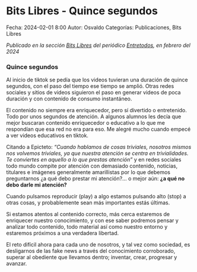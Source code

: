 Bits Libres - Quince segundos
==================================

Fecha: 2024-02-01 8:00
Autor: Osvaldo
Categorías: Publicaciones, Bits Libres

_Publicado en la sección [Bits Libres](http://www.gulag.org.mx/sobre-la-seccion-bits-libres.html) del periódico [Entretodos](http://periodicoentretodos.mx/version-impresa/), en febrero del 2024_

<!-- break -->

### Quince segundos

Al inicio de tiktok se pedía que los videos tuvieran una duración de quince segundos, con el paso del tiempo ese tiempo se amplió. Otras redes sociales y sitios de videos siguieron el paso en generar videos de poca duración y con contenido de consumo instantáneo.

El contenido no siempre era enriquecedor, pero sí divertido o entretenido. Todo por unos segundos de atención. A algunos alumnos les decía que mejor buscaran contenido enriquecedor o educativo a lo que me respondían que esa red no era para eso. Me alegré mucho cuando empecé a ver videos educativos en tiktok.

Citando a Epicteto: _“Cuando hablamos de cosas triviales, nosotros mismos nos volvemos triviales, ya que nuestra atención se centra en trivialidades. Te conviertes en aquello a lo que prestas atención”_ y en redes sociales todo mundo compite por atención con demasiado contenido, noticias, titulares e imágenes generalmente amarillistas por lo que debemos preguntarnos ¿a qué debo prestar mi atención?... o mejor aún: __¿a qué no debo darle mi atención?__

Cuando pulsamos reproducir (play) a algo estamos pulsando alto (stop) a otras cosas, y probablemente sean más importantes estás últimas.

Si estamos atentos al contenido correcto, más cerca estaremos de enriquecer nuestro conocimiento, y con ese saber podremos pensar y analizar todo contenido, todo material así como nuestro entorno y  estaremos próximos a una verdadera libertad.

El reto difícil ahora para cada uno de nosotros, y tal vez como sociedad, es desligarnos de las fake news a través del conocimiento corroborado, superar al obediente que llevamos dentro; inventar, crear, progresar y avanzar.

